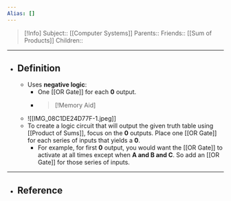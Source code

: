 ```yaml
---
Alias: []
---
```

> [!Info]
> Subject:: [[Computer Systems]]
> Parents:: 
> Friends:: [[Sum of Products]]
> Children:: 
---
- ## Definition
	- Uses **negative logic**:
		- One [[OR Gate]] for each **0** output.
		- > [!Memory Aid]
	- ![[IMG_08C1DE24D77F-1.jpeg]]
	- To create a logic circuit that will output the given truth table using [[Product of Sums]], focus on the **0** outputs. Place one [[OR Gate]] for each series of inputs that yields a **0**.
		- For example, for first **0** output, you would want the [[OR Gate]] to activate at all times except when **A and B and C**. So add an [[OR Gate]] for those series of inputs.
---
- ## Reference